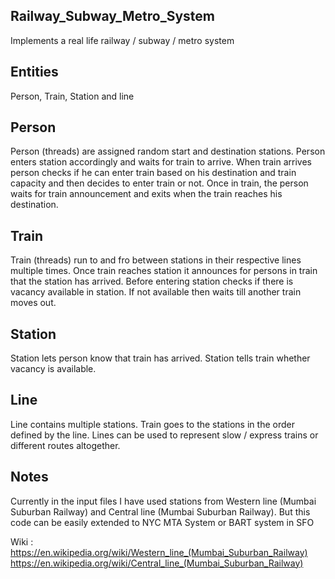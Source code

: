 ## Railway_Subway_Metro_System

Implements a real life railway / subway / metro system

## Entities

Person, Train, Station and line

## Person

Person (threads) are assigned random start and destination stations. Person enters station accordingly and waits for train to arrive. 
When train arrives person checks if he can enter train based on his destination and train capacity and then decides to enter train or not.
Once in train, the person waits for train announcement and exits when the train reaches his destination.

## Train

Train (threads) run to and fro between stations in their respective lines multiple times. Once train reaches station it announces for persons in train that the station has arrived. Before entering station checks if there is vacancy available in station. If not available then waits till another train moves out.

## Station

Station lets person know that train has arrived. Station tells train whether vacancy is available.

## Line

Line contains multiple stations. Train goes to the stations in the order defined by the line. Lines can be used to represent slow / express trains or different routes altogether.

## Notes

Currently in the input files I have used stations from Western line (Mumbai Suburban Railway) and Central line (Mumbai Suburban Railway).
But this code can be easily extended to NYC MTA System or BART system in SFO

Wiki :
https://en.wikipedia.org/wiki/Western_line_(Mumbai_Suburban_Railway)
https://en.wikipedia.org/wiki/Central_line_(Mumbai_Suburban_Railway)
